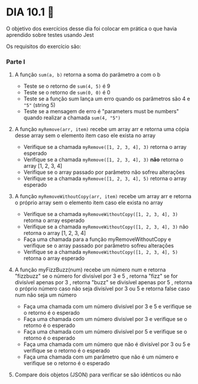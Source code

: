 # DIA 10.1 :rocket:

O objetivo dos exercícios desse dia foi colocar em prática o que havia aprendido sobre testes usando Jest

Os requisitos do exercício são:

### Parte I

1. A função `sum(a, b)` retorna a soma do parâmetro a com o b
    * Teste se o retorno de `sum(4, 5)` é 9
    * Teste se o retorno de `sum(0, 0)` é 0
    * Teste se a função sum lança um erro quando os parâmetros são 4 e `"5"` (string 5)
    * Teste se a mensagem de erro é "parameters must be numbers" quando realizar a chamada `sum(4, "5")`
2. A função `myRemove(arr, item)` recebe um array arr e retorna uma cópia desse array sem o elemento item caso ele exista no array
    * Verifique se a chamada `myRemove([1, 2, 3, 4], 3)` retorna o array esperado
    * Verifique se a chamada `myRemove([1, 2, 3, 4], 3)` **não** retorna o array [1, 2, 3, 4]
    * Verifique se o array passado por parâmetro não sofreu alterações
    * Verifique se a chamada `myRemove([1, 2, 3, 4], 5)` retorna o array esperado
3. A função `myRemoveWithoutCopy(arr, item)` recebe um array arr e retorna o próprio array sem o elemento item caso ele exista no array
    * Verifique se a chamada `myRemoveWithoutCopy([1, 2, 3, 4], 3)` retorna o array esperado
    * Verifique se a chamada `myRemoveWithoutCopy([1, 2, 3, 4], 3)` não retorna o array [1, 2, 3, 4]
    * Faça uma chamada para a função myRemoveWithoutCopy e verifique se o array passado por parâmetro sofreu alterações
    * Verifique se a chamada `myRemoveWithoutCopy([1, 2, 3, 4], 5)` retorna o array esperado
4. A função myFizzBuzz(num) recebe um número num e retorna "fizzbuzz" se o número for divisível por 3 e 5 , retorna "fizz" se for divisível apenas por 3 , retorna "buzz" se divisível apenas por 5 , retorna o próprio número caso não seja divisível por 3 ou 5 e retorna false caso num não seja um número
    * Faça uma chamada com um número divisível por 3 e 5 e verifique se o retorno é o esperado
    * Faça uma chamada com um número divisível por 3 e verifique se o retorno é o esperado
    * Faça uma chamada com um número divisível por 5 e verifique se o retorno é o esperado
    * Faça uma chamada com um número que não é divisível por 3 ou 5 e verifique se o retorno é o esperado
    * Faça uma chamada com um parâmetro que não é um número e verifique se o retorno é o esperado

5. Compare dois objetos (JSON) para verificar se são idênticos ou não